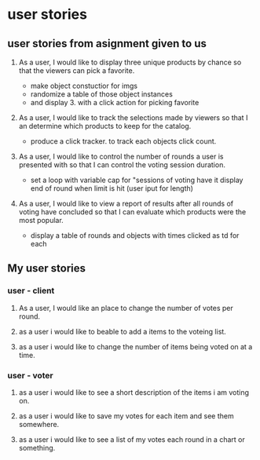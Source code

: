 # user stories


## user stories from asignment given to us

1. As a user, I would like to display three unique products by chance so that the viewers can pick a favorite.
    * make object constuctior for imgs
    * randomize a table of those object instances
    * and display 3. with a click action for picking favorite

2. As a user, I would like to track the selections made by viewers so that I an determine which products to keep for the catalog.
    * produce a click tracker. to track each objects click count.

3. As a user, I would like to control the number of rounds a user is presented with so that I can control the voting session duration.
    * set a loop with variable cap for "sessions of voting have it display end of round when limit is hit (user iput for length)

4. As a user, I would like to view a report of results after all rounds of voting have concluded so that I can evaluate which products were the most popular.
    * display a table of rounds and objects with times clicked as td for each

## My user stories

### user - client

1. As a user, I would like an place to change the number of votes per round.

2. as a user i would like to beable to add a items to the voteing list.

3. as a user i would like to change the number of items being voted on at a time.

### user - voter

1. as a user i would like to see a short description of the items i am voting on.

2. as a user i would like to save my votes for each item and see them somewhere.

3. as a user i would like to see a list of my votes each round in a chart or something.
